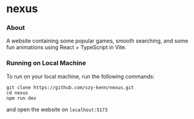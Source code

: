 # nexus

### About

A website containing some popular games, smooth searching, and some fun animations using React + TypeScript in Vite.

### Running on Local Machine

To run on your local machine, run the following commands:

```
git clone https://github.com/szy-kenn/nexus.git
cd nexus
npm run dev
```

and open the website on `localhost:5173`
